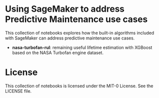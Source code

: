 # Using SageMaker to address Predictive Maintenance use cases
This collection of notebooks explores how the built-in algorithms included with SageMaker can address predictive maintenance use cases.

* **nasa-turbofan-rul**: remaining useful lifetime estimation with XGBoost based on the NASA Turbofan engine dataset.

# License
This collection of notebooks is licensed under the MIT-0 License. See the LICENSE file.
